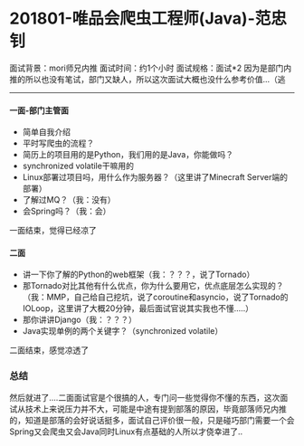 201801-唯品会爬虫工程师(Java)-范忠钊
===
面试背景：mori师兄内推
面试时间：约1个小时
面试规格：面试*2
因为是部门内推的所以也没有笔试，部门又缺人，所以这次面试大概也没什么参考价值...（逃  

---

#### 一面-部门主管面
- 简单自我介绍
- 平时写爬虫的流程？
- 简历上的项目用的是Python，我们用的是Java，你能做吗？
- synchronized volatile干嘛用的
- Linux部署过项目吗，用什么作为服务器？（这里讲了Minecraft Server端的部署）
- 了解过MQ？（我：没有）
- 会Spring吗？（我：会）

一面结束，觉得已经凉了

#### 二面
- 讲一下你了解的Python的web框架（我：？？？，说了Tornado）
- 那Tornado对比其他有什么优点，你为什么要用它，优点底层怎么实现的？（我：MMP，自己给自己挖坑，说了coroutine和asyncio，说了Tornado的IOLoop，这里讲了大概20分钟，最后面试官说其实我也不懂.....）
- 那你讲讲Django（我：？？？）
- Java实现单例的两个关键字？（synchronized volatile）

二面结束，感觉凉透了

### 总结
然后就进了....二面面试官是个很搞的人，专门问一些觉得你不懂的东西，这次面试从技术上来说压力并不大，可能是中途有提到部落的原因，毕竟部落师兄内推的，知道是部落的会好说话挺多，面试自己评价很一般，只是碰巧部门需要一个会Spring又会爬虫又会Java同时Linux有点基础的人所以才侥幸进了..






